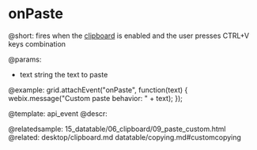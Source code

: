 onPaste
=============

@short:
 fires when the <a href="api/tablepaste_clipboard_config.md">clipboard</a> is enabled and the user presses CTRL+V keys combination
	

@params:
- text		string		the text to paste

@example: 
grid.attachEvent("onPaste", function(text) {
    webix.message("Custom paste behavior: " + text);
});

@template:	api_event
@descr:

@relatedsample:
    15_datatable/06_clipboard/09_paste_custom.html
@related:
	desktop/clipboard.md
    datatable/copying.md#customcopying
